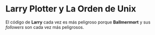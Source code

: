 # Larry Plotter y La Orden de Unix

El código de **Larry** cada vez es más peligroso porque **Ballmermort**
y sus *followers* son cada vez más peligrosos.
